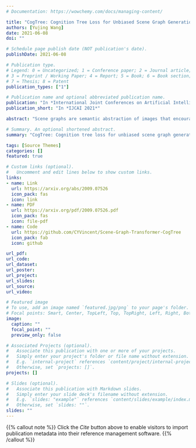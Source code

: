 ```yaml
---
# Documentation: https://wowchemy.com/docs/managing-content/

title: "CogTree: Cognition Tree Loss for Unbiased Scene Graph Generation"
authors: [Yujing Wang]
date: 2021-06-08
doi: ""

# Schedule page publish date (NOT publication's date).
publishDate: 2021-06-08

# Publication type.
# Legend: 0 = Uncategorized; 1 = Conference paper; 2 = Journal article;
# 3 = Preprint / Working Paper; 4 = Report; 5 = Book; 6 = Book section;
# 7 = Thesis; 8 = Patent
publication_types: ["1"]

# Publication name and optional abbreviated publication name.
publication: "In *International Joint Conferences on Artificial Intelligence*"
publication_short: "In *IJCAI 2021*"

abstract: "Scene graphs are semantic abstraction of images that encourage visual understanding and reasoning. However, the performance of Scene Graph Generation (SGG) is unsatisfactory when faced with biased data in real-world scenarios. Conventional debiasing research mainly studies from the view of balancing data distribution or learning unbiased models and representations, ignoring the correlations among the biased classes. In this work, we analyze this problem from a novel cognition perspective: automatically building a hierarchical cognitive structure from the biased predictions and navigating that hierarchy to locate the relationships, making the tail relationships receive more attention in a coarse-to-fine mode. To this end, we propose a novel debiasing Cognition Tree (CogTree) loss for unbiased SGG. We first build a cognitive structure CogTree to organize the relationships based on the prediction of a biased SGG model. The CogTree distinguishes remarkably different relationships at first and then focuses on a small portion of easily confused ones. Then, we propose a debiasing loss specially for this cognitive structure, which supports coarse-to-fine distinction for the correct relationships. The loss is model-agnostic and consistently boosting the performance of several state-of-the-art models. The code is available at: https://github.com/CYVincent/SceneGraph-Transformer-CogTree."

# Summary. An optional shortened abstract.
summary: "CogTree: Cognition tree loss for unbiased scene graph generation"

tags: [Source Themes]
categories: []
featured: true

# Custom links (optional).
#   Uncomment and edit lines below to show custom links.
links:
- name: Link
  url: https://arxiv.org/abs/2009.07526
  icon_pack: fas
  icon: link
- name: PDF
  url: https://arxiv.org/pdf/2009.07526.pdf
  icon_pack: fas
  icon: file-pdf
- name: Code
  url: https://github.com/CYVincent/Scene-Graph-Transformer-CogTree
  icon_pack: fab
  icon: github

url_pdf: 
url_code: 
url_dataset:
url_poster:
url_project:
url_slides:
url_source: 
url_video:

# Featured image
# To use, add an image named `featured.jpg/png` to your page's folder. 
# Focal points: Smart, Center, TopLeft, Top, TopRight, Left, Right, BottomLeft, Bottom, BottomRight.
image:
  caption: ""
  focal_point: ""
  preview_only: false

# Associated Projects (optional).
#   Associate this publication with one or more of your projects.
#   Simply enter your project's folder or file name without extension.
#   E.g. `internal-project` references `content/project/internal-project/index.md`.
#   Otherwise, set `projects: []`.
projects: []

# Slides (optional).
#   Associate this publication with Markdown slides.
#   Simply enter your slide deck's filename without extension.
#   E.g. `slides: "example"` references `content/slides/example/index.md`.
#   Otherwise, set `slides: ""`.
slides: ""
---
```


{{% callout note %}}
Click the *Cite* button above to enable visitors to import publication metadata into their reference management software.
{{% /callout %}}